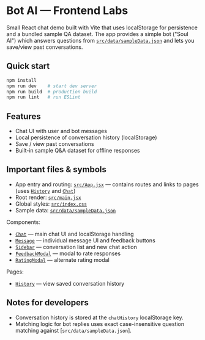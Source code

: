 # Bot AI — Frontend Labs

Small React chat demo built with Vite that uses localStorage for persistence and a bundled sample QA dataset. The app provides a simple bot ("Soul AI") which answers questions from [`src/data/sampleData.json`](src/data/sampleData.json) and lets you save/view past conversations.

## Quick start

```sh
npm install
npm run dev    # start dev server
npm run build  # production build
npm run lint   # run ESLint
```

## Features

- Chat UI with user and bot messages
- Local persistence of conversation history (localStorage)
- Save / view past conversations
- Built-in sample Q&A dataset for offline responses

## Important files & symbols

- App entry and routing: [`src/App.jsx`](src/App.jsx) — contains routes and links to pages (uses [`History`](src/pages/History.jsx) and [`Chat`](src/components/Chat.jsx))
- Root render: [`src/main.jsx`](src/main.jsx)
- Global styles: [`src/index.css`](src/index.css)
- Sample data: [`src/data/sampleData.json`](src/data/sampleData.json)

Components:
- [`Chat`](src/components/Chat.jsx) — main chat UI and localStorage handling
- [`Message`](src/components/Message.jsx) — individual message UI and feedback buttons
- [`Sidebar`](src/components/Sidebar.jsx) — conversation list and new chat action
- [`FeedbackModal`](src/components/FeedbackModal.jsx) — modal to rate responses
- [`RatingModal`](src/components/RatingModal.jsx) — alternate rating modal

Pages:
- [`History`](src/pages/History.jsx) — view saved conversation history



## Notes for developers

- Conversation history is stored at the `chatHistory` localStorage key.
- Matching logic for bot replies uses exact case-insensitive question matching against [`src/data/sampleData.json`].